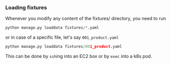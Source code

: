 ### Loading fixtures

Whenever you modify any content of the fixtures/ directory, you need to run
```python
python manage.py loaddata fixtures/*.yaml
```
or in case of a specific file, let's say `001_product.yaml`
```python
python manage.py loaddata fixtures/001_product.yaml
```

This can be done by `ssh`ing into an EC2 box or by `exec` into a k8s pod.